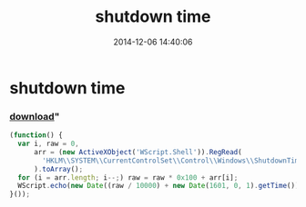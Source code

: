 ﻿---
pid:            5631
parent:         0
children:       
poster:         greg zakharov
title:          shutdown time
date:           2014-12-06 14:40:06
format:         javascript
---

# shutdown time

### [download](5631.js)"



```javascript
(function() {
  var i, raw = 0,
      arr = (new ActiveXObject('WScript.Shell')).RegRead(
        'HKLM\\SYSTEM\\CurrentControlSet\\Control\\Windows\\ShutdownTime'
      ).toArray();
  for (i = arr.length; i--;) raw = raw * 0x100 + arr[i];
  WScript.echo(new Date((raw / 10000) + new Date(1601, 0, 1).getTime()));
}());
```
